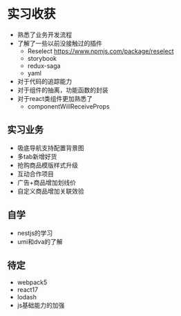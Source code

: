 # 实习收获
- 熟悉了业务开发流程
- 了解了一些以前没接触过的插件
    - Reselect https://www.npmjs.com/package/reselect
    - storybook
    - redux-saga
    - yaml
- 对于代码的追踪能力
- 对于组件的抽离，功能函数的封装
- 对于react类组件更加熟悉了
    - componentWillReceiveProps

## 实习业务
- 吸底导航支持配置背景图
- 多tab新增好货
- 抢购商品模版样式升级
- 互动合作项目
- 广告+商品增加划线价
- 自定义商品增加关联效验

## 自学
- nestjs的学习
- umi和dva的了解

## 待定
- webpack5
- react17
- lodash
- js基础能力的加强
